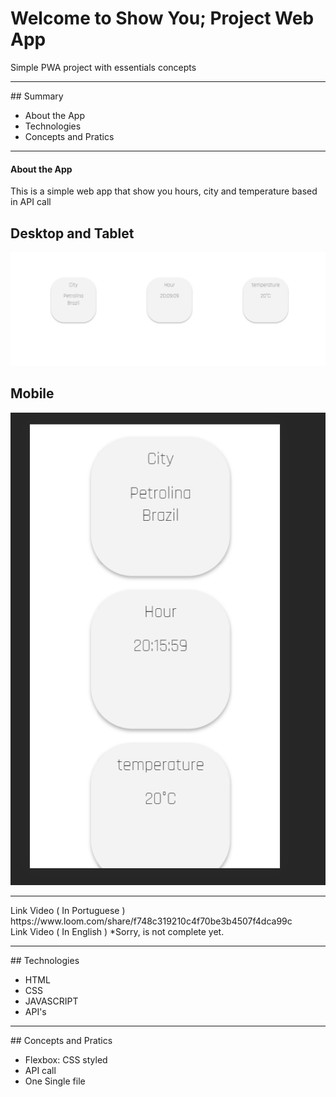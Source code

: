 # Welcome to Show You; Project Web App 

<description>Simple PWA project with essentials concepts</description>
<hr>
## Summary
<ul>
  <li><a>About the App</a></li>
  <li><a>Technologies</a></li>
  <li><a>Concepts and Pratics</a></li>
</ul>

<hr>
<h4 id="#about">About the App</h4>
 <p> This is a simple web app that show you hours, city and temperature based in API call</p>
 
## Desktop and Tablet
 <img src="erro.png" />
 
## Mobile
 <img src="banner.png" />
 
<hr>
Link Video ( In Portuguese )  https://www.loom.com/share/f748c319210c4f70be3b4507f4dca99c <br>
Link Video ( In English ) *Sorry, is not complete yet.
 
<hr>
## Technologies
 <ul>
  <li>HTML</li>
  <li>CSS</li>
  <li>JAVASCRIPT</li>
  <li>API's</li>
</ul>
 
<hr>
 ## Concepts and Pratics
 <ul>
  <li>Flexbox: CSS styled</li>
  <li>API call</li>
  <li>One Single file</li>
 </ul>
 
